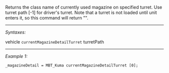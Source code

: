 Returns the class name of currently used magazine on specified turret. Use turret path [-1] for driver's turret. Note that a turret is not loaded until unit enters it, so this command will return "".


---
*Syntaxes:*

vehicle `currentMagazineDetailTurret` turretPath

---
*Example 1:*

```sqf
_magazineDetail = MBT_Kuma currentMagazineDetailTurret [0];
```